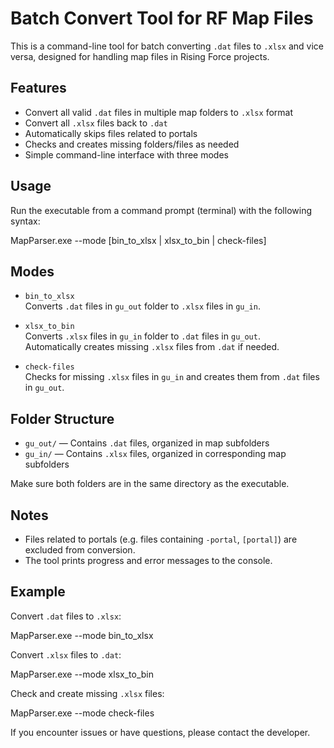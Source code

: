 # Batch Convert Tool for RF Map Files

This is a command-line tool for batch converting `.dat` files to `.xlsx` and vice versa, designed for handling map files in Rising Force projects.

## Features

- Convert all valid `.dat` files in multiple map folders to `.xlsx` format
- Convert all `.xlsx` files back to `.dat`
- Automatically skips files related to portals
- Checks and creates missing folders/files as needed
- Simple command-line interface with three modes

## Usage

Run the executable from a command prompt (terminal) with the following syntax:

MapParser.exe --mode [bin_to_xlsx | xlsx_to_bin | check-files]

## Modes

- `bin_to_xlsx`  
  Converts `.dat` files in `gu_out` folder to `.xlsx` files in `gu_in`.

- `xlsx_to_bin`  
  Converts `.xlsx` files in `gu_in` folder to `.dat` files in `gu_out`.  
  Automatically creates missing `.xlsx` files from `.dat` if needed.

- `check-files`  
  Checks for missing `.xlsx` files in `gu_in` and creates them from `.dat` files in `gu_out`.

## Folder Structure

- `gu_out/` — Contains `.dat` files, organized in map subfolders
- `gu_in/` — Contains `.xlsx` files, organized in corresponding map subfolders

Make sure both folders are in the same directory as the executable.

## Notes

- Files related to portals (e.g. files containing `-portal`, `[portal]`) are excluded from conversion.
- The tool prints progress and error messages to the console.

## Example

Convert `.dat` files to `.xlsx`:

MapParser.exe --mode bin_to_xlsx

Convert `.xlsx` files to `.dat`:

MapParser.exe --mode xlsx_to_bin

Check and create missing `.xlsx` files:

MapParser.exe --mode check-files

If you encounter issues or have questions, please contact the developer.
